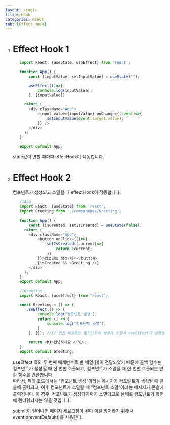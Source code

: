 ```yaml
---
layout: single
title: Hook
categories: REACT
tab: [Effect Hook]
---
```


1. # Effect Hook 1
   ```javascript
      import React, {useState, useEffect} from 'react';

      function App() {
          const [inputValue, setInputValue] = useState("");

          useEffect(()=>{
              console.log(inputValue);
          }, [inputValue])

        return (
          <div className="App">
              <input value={inputValue} onChange={(event)=>{
                  setInputValue(event.target.value);
              }} />
          </div>
        );
      }

      export default App;
   ```
   state값이 변할 때마다 effecHook이 작동합니다.
1. # Effect Hook 2
   컴포넌트가 생성되고 소멸될 때 effectHook이 작동합니다.
   ```javascript
      //App
      import React, {useState} from 'react';
      import Greeting from './components/Greeting';

      function App() {
          const [isCreated, setIsCreated] = useState(false);
        return (
          <div className="App">
              <button onClick={()=>{
                  setIsCreated((current)=>{
                      return !current;
                  })
              }}>컴포넌트 생성/제거</button>
              {isCreated && <Greeting />}
          </div>
        );
      }
      export default App;

      //Greeting
      import React, {useEffect} from "react";

      const Greeting = () => {
         useEffect(() => {
              console.log("컴포넌트 생성");
              return () => {
                  console.log("컴포넌트 소멸");
              }
          }, []); //[] 빈칸 대괄호는 컴포넌트의 생성과 소멸시 useEffect가 실행됩니다.

          return <h1>안녕하세요.</h1>;
      }
      export default Greeting;
   ```
   useEffect 훅의 두 번째 매개변수로 빈 배열([])이 전달되었기 때문에 콜백 함수는 컴포넌트가 생성될 때 한 번만 호출되고, 컴포넌트가 소멸될 때 한 번만 호출되는 반환 함수를 반환합니다.   
   따라서, 위의 코드에서는 “컴포넌트 생성”이라는 메시지가 컴포넌트가 생성될 때 콘솔에 출력되고, 이후 컴포넌트가 소멸될 때 “컴포넌트 소멸”이라는 메시지가 콘솔에 출력됩니다. 이 경우, 컴포넌트가 생성되자마자 소멸되므로 실제로 컴포넌트가 화면에 렌더링되지는 않을 것입니다.

   submit이 일어나면 페이지 새로고침이 된다 이걸 방지하기 위해서 event.preventDefault()를 사용한다.